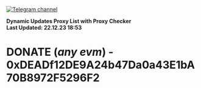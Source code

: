 [![Telegram channel](https://img.shields.io/endpoint?url=https://runkit.io/damiankrawczyk/telegram-badge/branches/master?url=https://t.me/n4z4v0d)](https://t.me/n4z4v0d) 

**Dynamic Updates Proxy List with Proxy Checker**  
**Last Updated: 22.12.23 18:53**

# DONATE (_any evm_) - 0xDEADf12DE9A24b47Da0a43E1bA70B8972F5296F2
